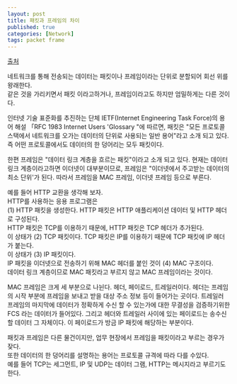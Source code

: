 ```yaml
---
layout: post
title: 패킷과 프레임의 차이
published: true
categories: [Network]
tags: packet frame 
---
```

[출처](http://tech.nikkeibp.co.jp/it/atcl/column/17/011900625/011900001/)  
  
네트워크를 통해 전송되는 데이터는 패킷이나 프레임이라는 단위로 분할되어 회선 위를 왕래한다.  
같은 것을 가리키면서 패킷 이라고하거나, 프레임이라고도 하지만 엄밀하게는 다른 것이다.  
  
인터넷 기술 표준화를 추진하는 단체 IETF(Internet Engineering Task Force)의 용어 해설 「RFC 1983 Internet Users 'Glossary "에 따르면, 패킷은 "모든 프로토콜 스택에서 네트워크를 오가는 데이터의 단위로 사용되는 일반 용어"라고 소개 되고 있다. 즉 어떤 프로토콜에서도 데이터의 한 덩어리는 모두 패킷이다.  
  
한편 프레임은 "데이터 링크 계층을 흐르는 패킷"이라고 소개 되고 있다. 현재는 데이터 링크 계층이라고하면 이더넷이 대부분이므로, 프레임은 "이더넷에서 주고받는 데이터의 최소 단위'가 된다. 따라서 프레임을 MAC 프레임, 이더넷 프레임 등으로 부른다.    
    
예를 들어 HTTP 교환을 생각해 보자.  
HTTP를 사용하는 응용 프로그램은  
(1) HTTP 패킷을 생성한다. HTTP 패킷은 HTTP 애플리케이션 데이터 및 HTTP 헤더로 구성된다.  
HTTP 패킷은 TCP를 이용하기 때문에, HTTP 패킷은 TCP 헤더가 추가된다.  
이 상태가 (2) TCP 패킷이다. TCP 패킷은 IP를 이용하기 때문에 TCP 패킷에 IP 헤더가 붙는다.  
이 상태가 (3) IP 패킷이다.  
IP 패킷을 이더넷으로 전송하기 위해 MAC 헤더를 붙인 것이 (4) MAC 구조이다.  
데이터 링크 계층이므로 MAC 패킷라고 부르지 않고 MAC 프레임이라는 것이다.  
  
MAC 프레임은 크게 세 부분으로 나뉜다. 헤더, 페이로드, 트레일러이다. 헤더는 프레임의 시작 부분에 프레임을 보내고 받을 대상 주소 정보 등이 들어가는 곳이다. 트레일러 프레임의 마지막에 데이터가 정확하게 수신 할 수 있는가에 대한 무결성을 검증하기위한 FCS 라는 데이터가 들어있다. 그리고 헤더와 트레일러 사이에 있는 페이로드는 송수신 할 데이터 그 자체이다. 이 페이로드가 방금 IP 패킷에 해당하는 부분이다.  
  
패킷과 프레임은 다른 물건이지만, 업무 현장에서 프레임을 패킷이라고 부르는 경우가 잦다.    
또한 데이터의 한 덩어리를 설명하는 용어는 프로토콜 규격에 따라 다를 수있다.  
예를 들어 TCP는 세그먼트, IP 및 UDP는 데이터 그램, HTTP는 메시지라고 부르기도한다.  
  
